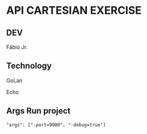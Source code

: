 # API CARTESIAN EXERCISE

## DEV
Fábio Jr.


## Technology
GoLan

Echo

## Args Run project

```
"args": ["-port=9000", "-debug=true"]

```